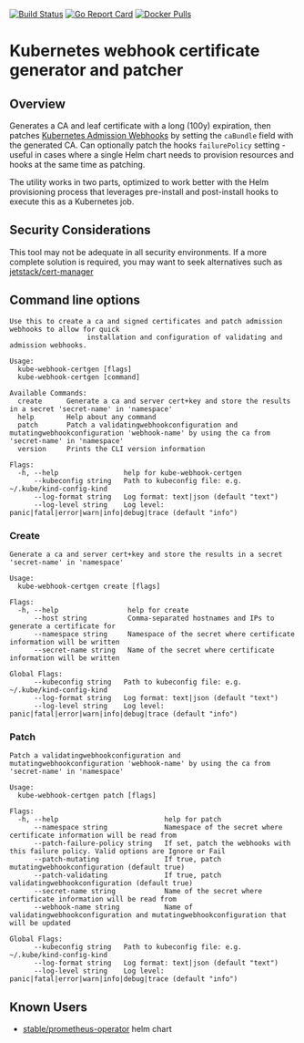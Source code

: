 [![Build Status](https://dev.azure.com/jet-opensource/opensource/_apis/build/status/kube-webhook-certgen/kube-webhook-certgen.master?branchName=master)](https://dev.azure.com/jet-opensource/opensource/_build/latest?definitionId=15&branchName=master)
[![Go Report Card](https://goreportcard.com/badge/github.com/jet/kube-webhook-certgen)](https://goreportcard.com/report/github.com/jet/kube-webhook-certgen)
[![Docker Pulls](https://img.shields.io/docker/pulls/jettech/kube-webhook-certgen.svg)](https://hub.docker.com/r/jettech/kube-webhook-certgen)

# Kubernetes webhook certificate generator and patcher

## Overview
Generates a CA and leaf certificate with a long (100y) expiration, then patches [Kubernetes Admission Webhooks](https://kubernetes.io/docs/reference/access-authn-authz/extensible-admission-controllers/)
by setting the `caBundle` field with the generated CA. 
Can optionally patch the hooks `failurePolicy` setting - useful in cases where a single Helm chart needs to provision resources
and hooks at the same time as patching.

The utility works in two parts, optimized to work better with the Helm provisioning process that leverages pre-install and post-install hooks to execute this as a Kubernetes job.

## Security Considerations
This tool may not be adequate in all security environments. If a more complete solution is required, you may want to 
seek alternatives such as [jetstack/cert-manager](https://github.com/jetstack/cert-manager)

## Command line options
```
Use this to create a ca and signed certificates and patch admission webhooks to allow for quick
                   installation and configuration of validating and admission webhooks.

Usage:
  kube-webhook-certgen [flags]
  kube-webhook-certgen [command]

Available Commands:
  create      Generate a ca and server cert+key and store the results in a secret 'secret-name' in 'namespace'
  help        Help about any command
  patch       Patch a validatingwebhookconfiguration and mutatingwebhookconfiguration 'webhook-name' by using the ca from 'secret-name' in 'namespace'
  version     Prints the CLI version information

Flags:
  -h, --help                help for kube-webhook-certgen
      --kubeconfig string   Path to kubeconfig file: e.g. ~/.kube/kind-config-kind
      --log-format string   Log format: text|json (default "text")
      --log-level string    Log level: panic|fatal|error|warn|info|debug|trace (default "info")
```

### Create
```
Generate a ca and server cert+key and store the results in a secret 'secret-name' in 'namespace'

Usage:
  kube-webhook-certgen create [flags]

Flags:
  -h, --help                 help for create
      --host string          Comma-separated hostnames and IPs to generate a certificate for
      --namespace string     Namespace of the secret where certificate information will be written
      --secret-name string   Name of the secret where certificate information will be written

Global Flags:
      --kubeconfig string   Path to kubeconfig file: e.g. ~/.kube/kind-config-kind
      --log-format string   Log format: text|json (default "text")
      --log-level string    Log level: panic|fatal|error|warn|info|debug|trace (default "info")
```

### Patch
```
Patch a validatingwebhookconfiguration and mutatingwebhookconfiguration 'webhook-name' by using the ca from 'secret-name' in 'namespace'

Usage:
  kube-webhook-certgen patch [flags]

Flags:
  -h, --help                          help for patch
      --namespace string              Namespace of the secret where certificate information will be read from
      --patch-failure-policy string   If set, patch the webhooks with this failure policy. Valid options are Ignore or Fail
      --patch-mutating                If true, patch mutatingwebhookconfiguration (default true)
      --patch-validating              If true, patch validatingwebhookconfiguration (default true)
      --secret-name string            Name of the secret where certificate information will be read from
      --webhook-name string           Name of validatingwebhookconfiguration and mutatingwebhookconfiguration that will be updated

Global Flags:
      --kubeconfig string   Path to kubeconfig file: e.g. ~/.kube/kind-config-kind
      --log-format string   Log format: text|json (default "text")
      --log-level string    Log level: panic|fatal|error|warn|info|debug|trace (default "info")
```

## Known Users
- [stable/prometheus-operator](https://github.com/helm/charts/tree/master/stable/prometheus-operator) helm chart
